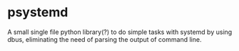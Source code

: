 # psystemd
A small single file python library(?) to do simple tasks with systemd by using dbus, eliminating the need of parsing the output of command line.

